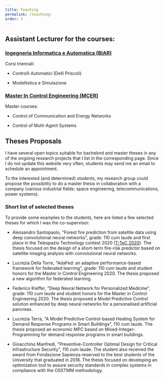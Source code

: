 ```yaml
---
title: Teaching
permalink: /teaching/
order: 3
---
```


## Assistant Lecturer for the courses:

### [Ingegneria Informatica e Automatica (BIAR)](https://corsidilaurea.uniroma1.it/it/corso/2018/29931/home)
Corsi triennali:
* Controlli Automatici (Delli Priscoli)

* Modellistica e Simulazione

### [Master In Control Engineering (MCER)](http://www.diag.uniroma1.it/automatica/?p=home&l=en)
Master courses:
* Control of Communication and Energy Networks

* Control of Multi-Agent Systems

## Theses Proposals

I have several open topics suitable for bachelord and master theses in any of the ongoing research projects that I list in the corresponding page. Since I do not update this website very often, students may send me an email to schedule an appointment.

To the interested (and determined) students, my research group could propose the possibility to do a master thesis in collaboration with a company (various industrial fields: space engineering, telecommunications, power systems).

### Short list of selected theses
To provide some examples to the students, here are listed a few selected theses for which I was the co-supervisor:

* Alessandro Santopaolo, "Forest fire prediction from satellite data using deep convolutional neural networks", grade: 110 cum laude and first place in the Telespazio Technology contest 2020 ([T-TeC 2020](https://www.telespazio.com/it/innovation/open-innovation/ttec-2020)). The thesis focused on the design of a short-term fire-risk predictor based on satellite-imaging analysis with convolutional neural networks.

* Lucrezia Della Torre, "AdaFed:  an adaptive performance-based framework for federated learning", grade: 110 cum laude and student honors for the Master in Control Engineering 2020. The thesis proposed a new algorithm for federated learning.

* Federico Kieffer, "Deep Neural Network for Personalized Medicine", grade: 110 cum laude and student honors for the Master in Control Engineering 2020. The thesis proposed a Model Predictive Control solution enhanced by deep neural networks for a personalised artificial pancreas.

* Lucrezia Terra, "A Model Predictive Control-based Heating System for Demand Response Programs in Smart Buildings", 110 cum laude. The thesis proposed an economic MPC based on Mixed-Integer-Programming for demand response programs in smart buildings.

* Gioacchino Manfredi, "Preventive-Controller Optimal Design for Critical Infrastructure Security", 110 cum laude. The student also received the award from Fondazione Sapienza reserved to the best students of the University that graduated in 2018. The thesis focused on developing an optimization tool to assure security standards in complex systems in compliance with the OSSTMM methodology.





